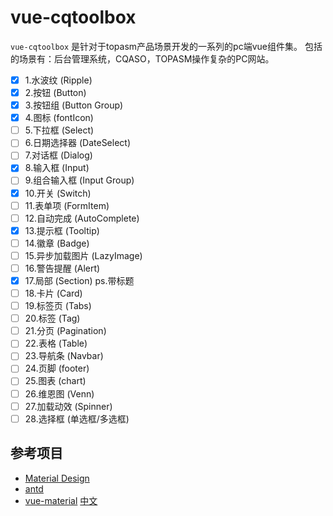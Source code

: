 # vue-cqtoolbox

`vue-cqtoolbox` 是针对于topasm产品场景开发的一系列的pc端vue组件集。
包括的场景有：后台管理系统，CQASO，TOPASM操作复杂的PC网站。

- [x] 1.水波纹 (Ripple)
- [x] 2.按钮 (Button)
- [x] 3.按钮组 (Button Group)
- [x] 4.图标 (fontIcon)
- [ ] 5.下拉框 (Select)
- [ ] 6.日期选择器 (DateSelect)
- [ ] 7.对话框 (Dialog)
- [x] 8.输入框 (Input)
- [ ] 9.组合输入框 (Input Group)
- [x] 10.开关 (Switch)
- [ ] 11.表单项 (FormItem)
- [ ] 12.自动完成 (AutoComplete)
- [x] 13.提示框 (Tooltip)
- [ ] 14.徽章 (Badge)
- [ ] 15.异步加载图片 (LazyImage)
- [ ] 16.警告提醒 (Alert)
- [x] 17.局部 (Section)      ps.带标题
- [ ] 18.卡片 (Card)
- [ ] 19.标签页 (Tabs)
- [ ] 20.标签 (Tag)
- [ ] 21.分页 (Pagination)
- [ ] 22.表格 (Table)
- [ ] 23.导航条 (Navbar)
- [ ] 24.页脚 (footer)
- [ ] 25.图表 (chart)
- [ ] 26.维恩图 (Venn)
- [ ] 27.加载动效 (Spinner)
- [ ] 28.选择框 (单选框/多选框)

## 参考项目

- [Material Design](http://material.google.com/)
- [antd](https://ant.design)
- [vue-material](http://vue-material.com/) [中文](http://vue-material.com/)
